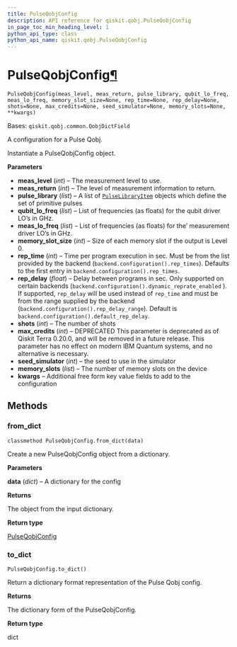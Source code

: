```yaml
---
title: PulseQobjConfig
description: API reference for qiskit.qobj.PulseQobjConfig
in_page_toc_min_heading_level: 1
python_api_type: class
python_api_name: qiskit.qobj.PulseQobjConfig
---
```


# PulseQobjConfig[¶](#pulseqobjconfig "Permalink to this headline")

<span id="qiskit.qobj.PulseQobjConfig" />

`PulseQobjConfig(meas_level, meas_return, pulse_library, qubit_lo_freq, meas_lo_freq, memory_slot_size=None, rep_time=None, rep_delay=None, shots=None, max_credits=None, seed_simulator=None, memory_slots=None, **kwargs)`

Bases: `qiskit.qobj.common.QobjDictField`

A configuration for a Pulse Qobj.

Instantiate a PulseQobjConfig object.

**Parameters**

*   **meas\_level** (*int*) – The measurement level to use.
*   **meas\_return** (*int*) – The level of measurement information to return.
*   **pulse\_library** (*list*) – A list of [`PulseLibraryItem`](qiskit.qobj.PulseLibraryItem "qiskit.qobj.PulseLibraryItem") objects which define the set of primitive pulses
*   **qubit\_lo\_freq** (*list*) – List of frequencies (as floats) for the qubit driver LO’s in GHz.
*   **meas\_lo\_freq** (*list*) – List of frequencies (as floats) for the’ measurement driver LO’s in GHz.
*   **memory\_slot\_size** (*int*) – Size of each memory slot if the output is Level 0.
*   **rep\_time** (*int*) – Time per program execution in sec. Must be from the list provided by the backend (`backend.configuration().rep_times`). Defaults to the first entry in `backend.configuration().rep_times`.
*   **rep\_delay** (*float*) – Delay between programs in sec. Only supported on certain backends (`backend.configuration().dynamic_reprate_enabled` ). If supported, `rep_delay` will be used instead of `rep_time` and must be from the range supplied by the backend (`backend.configuration().rep_delay_range`). Default is `backend.configuration().default_rep_delay`.
*   **shots** (*int*) – The number of shots
*   **max\_credits** (*int*) – DEPRECATED This parameter is deprecated as of Qiskit Terra 0.20.0, and will be removed in a future release. This parameter has no effect on modern IBM Quantum systems, and no alternative is necessary.
*   **seed\_simulator** (*int*) – the seed to use in the simulator
*   **memory\_slots** (*list*) – The number of memory slots on the device
*   **kwargs** – Additional free form key value fields to add to the configuration

## Methods

### from\_dict

<span id="qiskit.qobj.PulseQobjConfig.from_dict" />

`classmethod PulseQobjConfig.from_dict(data)`

Create a new PulseQobjConfig object from a dictionary.

**Parameters**

**data** (*dict*) – A dictionary for the config

**Returns**

The object from the input dictionary.

**Return type**

[PulseQobjConfig](qiskit.qobj.PulseQobjConfig "qiskit.qobj.PulseQobjConfig")

### to\_dict

<span id="qiskit.qobj.PulseQobjConfig.to_dict" />

`PulseQobjConfig.to_dict()`

Return a dictionary format representation of the Pulse Qobj config.

**Returns**

The dictionary form of the PulseQobjConfig.

**Return type**

dict


